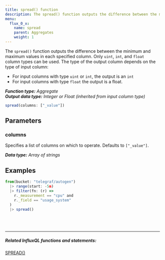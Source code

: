 ```yaml
---
title: spread() function
description: The spread() function outputs the difference between the minimum and maximum values in each specified column.
menu:
  flux_0_x:
    name: spread
    parent: Aggregates
    weight: 1
---
```


The `spread()` function outputs the difference between the minimum and maximum values in each specified column.
Only `uint`, `int`, and `float` column types can be used.
The type of the output column depends on the type of input column:

- For input columns with type `uint` or `int`, the output is an `int`
- For input columns with type `float` the output is a float.

_**Function type:** Aggregate_  
_**Output data type:** Integer or Float (inherited from input column type)_

```js
spread(columns: ["_value"])
```

## Parameters

### columns
Specifies a list of columns on which to operate. Defaults to `["_value"]`.

_**Data type:** Array of strings_

## Examples
```js
from(bucket: "telegraf/autogen")
  |> range(start: -5m)
  |> filter(fn: (r) =>
    r._measurement == "cpu" and
    r._field == "usage_system"
  )
  |> spread()
```

<hr style="margin-top:4rem"/>

##### Related InfluxQL functions and statements:
[SPREAD()](/influxdb/latest/query_language/functions/#spread)  
